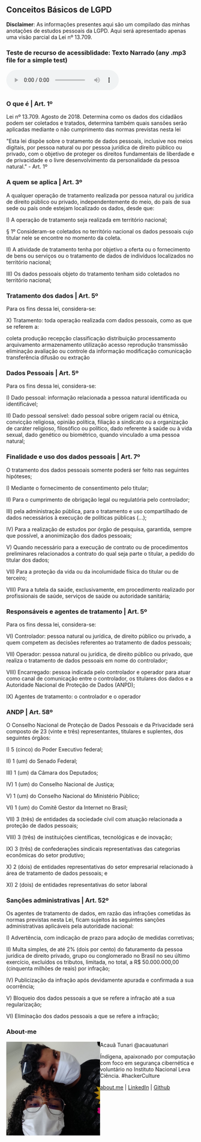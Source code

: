 ## Conceitos Básicos de LGPD

**Disclaimer**: As informações presentes aqui são um compilado das minhas anotações de estudos pessoais da LGPD. Aqui será apresentado apenas uma visão parcial da Lei nº 13.709.  

### Teste de recurso de acessiblidade: Texto Narrado (any .mp3 file for a simple test)
   <audio id="Test_Audio" controls>
        <source src=
"https://raw.githubusercontent.com/acauatunari/LGPD-studies/main/acessibilidade/Fabio-Brazza-Cancelado.mp3"
        type="audio/mpeg">
    </audio>

### O que é | Art. 1º
<p aling="justify">Lei nº 13.709. Agosto de 2018. Determina como os dados dos cidadãos podem ser coletados e tratados, determina também quais sansões serão aplicadas mediante o não cumprimento das normas previstas nesta lei</p>

<p aling="justify">"Esta lei dispõe sobre o tratamento de dados pessoais, inclusive nos meios digitais, por pessoa natural ou por pessoa jurídica de direito público ou privado, com o objetivo de proteger os direitos fundamentais de liberdade e de privacidade e o livre desenvolvimento da personalidade da pessoa natural." - Art. 1º</p>

### A quem se aplica | Art. 3º
<p aling="justify">A qualquer operação de tratamento realizada por pessoa natural ou jurídica de direito público ou privado, independentemente do meio, do país de sua sede ou país onde estejam localizado os dados, desde que:</p>

I) A operação de tratamento seja realizada em território nacional; 

§ 1º Consideram-se coletados no território nacional os dados pessoais cujo titular nele se encontre no momento da coleta.

II) A atividade de tratamento tenha por objetivo a oferta ou o fornecimento de bens ou serviços ou o tratamento de dados de indivíduos localizados no território nacional; 

III) Os dados pessoais objeto do tratamento tenham sido coletados no território nacional;

### Tratamento dos dados | Art. 5º
<p aling="justify">Para os fins dessa lei, considera-se:</p>

X) Tratamento: toda operação realizada com dados pessoais, como as que se referem a:

coleta 
produção 
recepção 
classificação 
distribuição 
processamento 
arquivamento 
armazenamento 
utilização 
acesso 
reprodução 
transmissão 
eliminação 
avaliação ou controle da informação
modificação 
comunicação 
transferência 
difusão ou extração

### Dados Pessoais | Art. 5º
<p aling="justify">Para os fins dessa lei, considera-se:</p>

I) Dado pessoal: informação relacionada a pessoa natural identificada ou identificável; 

II) Dado pessoal sensível: dado pessoal sobre origem racial ou étnica, convicção religiosa, opinião política, filiação a sindicato ou a organização de caráter religioso, filosófico ou político, dado referente à saúde ou à vida sexual, dado genético ou biométrico, quando vinculado a uma pessoa natural;

### Finalidade e uso dos dados pessoais | Art. 7º
<p aling="justify">O tratamento dos dados pessoais somente poderá ser feito nas seguintes hipóteses;</p>

I) Mediante o fornecimento de consentimento pelo titular; 

II) Para o cumprimento de obrigação legal ou regulatória pelo controlador; 

III) pela administração pública, para o tratamento e uso compartilhado de dados necessários à execução de políticas públicas (...);

IV) Para a realização de estudos por órgão de pesquisa, garantida, sempre que possível, a anonimização dos dados pessoais; 
   
V) Quando necessário para a execução de contrato ou de procedimentos preliminares relacionados a contrato do qual seja parte o titular, a pedido do titular dos dados;
   
VII) Para a proteção da vida ou da incolumidade física do titular ou de terceiro; 
   
VIII) Para a tutela da saúde, exclusivamente, em procedimento realizado por profissionais de saúde, serviços de saúde ou autoridade sanitária;
   
### Responsáveis e agentes de tratamento | Art. 5º
<p aling="justify">Para os fins dessa lei, considera-se:</p>

VI) Controlador: pessoa natural ou jurídica, de direito público ou privado, a quem competem as decisões referentes ao tratamento de dados pessoais; 

VII) Operador: pessoa natural ou jurídica, de direito público ou privado, que realiza o tratamento de dados pessoais em nome do controlador;

VIII) Encarregado: pessoa indicada pelo controlador e operador para atuar como canal de comunicação entre o controlador, os titulares dos dados e a Autoridade Nacional de Proteção de Dados (ANPD); 

IX) Agentes de tratamento: o controlador e o operador

### ANDP | Art. 58º
<p aling="justify">O Conselho Nacional de Proteção de Dados Pessoais e da Privacidade será composto de 23 (vinte e três) representantes, titulares e suplentes, dos seguintes órgãos:</p>

I) 5 (cinco) do Poder Executivo federal; 

II) 1 (um) do Senado Federal; 

III) 1 (um) da Câmara dos Deputados; 

IV) 1 (um) do Conselho Nacional de Justiça;

V) 1 (um) do Conselho Nacional do Ministério Público; 

VI) 1 (um) do Comitê Gestor da Internet no Brasil; 

VII) 3 (três) de entidades da sociedade civil com atuação relacionada a proteção de dados pessoais; 

VIII) 3 (três) de instituições científicas, tecnológicas e de inovação; 

IX) 3 (três) de confederações sindicais representativas das categorias econômicas do setor produtivo;

X) 2 (dois) de entidades representativas do setor empresarial relacionado à área de tratamento de dados pessoais; e 

XI) 2 (dois) de entidades representativas do setor laboral

### Sanções administrativas | Art. 52º
<p aling="justify">Os agentes de tratamento de dados, em razão das infrações cometidas às normas previstas nesta Lei, ficam sujeitos às seguintes sanções administrativas aplicáveis pela autoridade nacional:</p>

I) Advertência, com indicação de prazo para adoção de medidas corretivas;

II) Multa simples, de até 2% (dois por cento) do faturamento da pessoa jurídica de direito privado, grupo ou conglomerado no Brasil no seu último exercício, excluídos os tributos, limitada, no total, a R$ 50.000.000,00 (cinquenta milhões de reais) por infração; 

IV) Publicização da infração após devidamente apurada e confirmada a sua ocorrência;

V) Bloqueio dos dados pessoais a que se refere a infração até a sua regularização; 

VI) Eliminação dos dados pessoais a que se refere a infração;

### About-me


<div>
   <img width="250" height="250" src='https://raw.githubusercontent.com/acauatunari/LGPD-studies/main/img/acaua-profiler.jpeg' align="left">
   <p>Acauã Tunari @acauatunari</p>
   <p>Índígena, apaixonado por computação com foco em segurança cibernética e voluntário no Instituto Nacional Leva Ciência. #hackerCulture</p>
   <a href="https://about.me/acauatunari/" target="_blank">about.me</a> | 
   <a href="https://www.linkedin.com/in/acauatunari/" target="_blank">LinkedIn</a> | 
   <a href="https://github.com/acauatunari/" target="_blank">Github</a>
</div>
